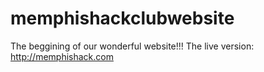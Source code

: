 # memphishackclubwebsite
The beggining of our wonderful website!!!
The live version:
http://memphishack.com
